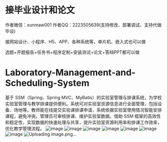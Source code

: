 # 接毕业设计和论文
作者微信：xunmaw001  作者QQ：2223505639(支持修改、部署调试、支持代做毕设)

接网站设计、小程序、H5、APP、各种系统等，单片机、嵌入式也可以做

选题+开题报告+任务书+程序定制+安装测试+论文+答辩PPT都可以做
# Laboratory-Management-and-Scheduling-System
基于 SSM（Spring、Spring MVC、MyBatis）的实验室管理与排课系统，为学校实验室管理与教学排课提供便利。系统可对实验室资源信息进行全面管理，包括设备、场地等。教师能在线提交实验课排课申请，系统依据实验室使用情况智能安排课程，避免冲突。管理员可审核排课、维护实验室数据。借助 SSM 框架的高效性和稳定性，实现数据的快速处理与共享，提升实验室资源利用率和排课工作效率，优化教学管理流程。 
![image](https://github.com/user-attachments/assets/84167073-c3f7-442b-85ba-ba2e8804db6a)
![image](https://github.com/user-attachments/assets/a3dea2b5-cdeb-486c-9927-11127c1ee2bf)
![image](https://github.com/user-attachments/assets/3e68f72a-28c8-4873-899c-dc9b2dc9f04c)
![image](https://github.com/user-attachments/assets/d93ce440-4413-4c80-a760-294e3bb06fe4)
![image](https://github.com/user-attachments/assets/ec5cd7cc-48fa-438f-a292-aa87c9f4fb7f)
![image](https://github.com/user-attachments/assets/39a1a388-6477-4b07-a769-38248d5779e0)
![image](https://github.com/user-attachments/assets/345e8442-9265-43ef-8399-b241a7d4b0c6)
![Uploading image.png…]()
